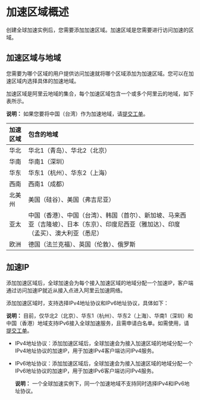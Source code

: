 # 加速区域概述

创建全球加速实例后，您需要添加加速区域。加速区域是您需要进行访问加速的区域。

## 加速区域与地域

您需要为哪个区域的用户提供访问加速就将哪个区域添加为加速区域。您可以在加速区域内选择具体的加速地域。

加速区域是阿里云地域的集合，每个加速区域包含一个或多个阿里云的地域，如下表所示。

**说明：** 如果您要将中国（台湾）作为加速地域，请[提交工单](https://selfservice.console.aliyun.com/ticket/category/ga/today)。

|加速区域|包含的地域|
|:---|:----|
|华北|华北1（青岛）、华北2（北京）|
|华南|华南1（深圳）|
|华东|华东1（杭州）、华东2（上海）|
|西南|西南1（成都）|
|北美州|美国（硅谷）、美国（弗吉尼亚）|
|亚太|中国（香港）、中国（台湾）、韩国（首尔）、新加坡、马来西亚（吉隆坡）、日本（东京）、印度尼西亚（雅加达）、印度（孟买）、澳大利亚（悉尼）|
|欧洲|德国（法兰克福）、英国（伦敦）、俄罗斯|

## 加速IP

添加加速区域后，全球加速会为每个接入加速区域的地域分配一个加速IP，客户端通过访问加速IP就近从接入点进入阿里云加速网络。

添加加速区域时，支持选择IPv4地址协议和IPv6地址协议，具体如下：

**说明：** 目前，仅华北2（北京）、华东1（杭州）、华东2（上海）、华南1（深圳）和中国（香港）地域支持IPv6接入全球加速服务，且需申请白名单。如需使用，请[提交工单](https://selfservice.console.aliyun.com/ticket/category/ga/today)。

-   IPv4地址协议：添加加速区域后，全球加速会为接入加速区域的地域分配一个IPv4地址协议的加速IP，用于加速IPv4客户端访问IPv4服务。
-   IPv6地址协议：添加加速区域后，全球加速会为接入加速区域的地域分配一个IPv6地址协议的加速IP，用于加速IPv6客户端访问IPv4服务。

    **说明：** 一个全球加速实例下，同一个加速地域不支持同时选择IPv4和IPv6地址协议。



